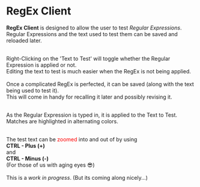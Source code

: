 ﻿# **RegEx Client**

**RegEx Client** is designed to allow the user to test *Regular Expressions*.<br/>
Regular Expressions and the text used to test them can be saved and<br/>
reloaded later.<br/><br/>

Right-Clicking on the 'Text to Test' will toggle whether the Regular Expression is applied or not.<br/>
Editing the text to test is much easier when the RegEx is not being applied.<br/><br/>
Once a complicated RegEx is perfected, it can be saved (along with the text being used to test it).<br/>
This will come in handy for recalling it later and possibly revising it.<br/><br/>

As the Regular Expression is typed in, it is applied to the Text to Test.<br/>
Matches are highlighted in alternating colors.<br/><br/>

The test text can be <span style='color:red'>zoomed</span> into and out of by using<br/>
**CTRL - Plus (+)**<br/>and<br/>**CTRL - Minus (-)**<br/> 
(For those of us with aging eyes 😎)<br/><br/> 
This is a *work in progress*. (But its coming along nicely...)